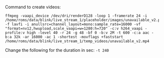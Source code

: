 Command to create videos:
```
ffmpeg -vaapi_device /dev/dri/renderD128 -loop 1 -framerate 24 -i /home/roms/data/blink/live_stream_1/placeholder/images/unavailable_v2.png -f lavfi -i anullsrc=channel_layout=mono:sample_rate=16000 -vf "format=nv12,hwupload,scale_vaapi=w=1280:h=720" -c:v h264_vaapi -profile:v high -level 40 -r 24 -g 48 -bf 0 -b:v 2M -t 600 -c:a aac -b:a 32k -ar 16000 -ac 1 -shortest -movflags +faststart /home/roms/data/blink/live_stream_1/temp_videos/unavailable_v2.mp4
```

Change the following for the duration in sec:
`-t 240`